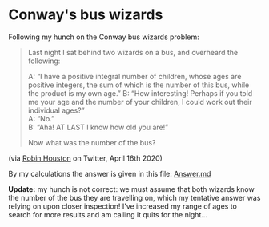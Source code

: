 # Conway's bus wizards

Following my hunch on the Conway bus wizards problem:

> Last night I sat behind two wizards on a bus, and overheard the following:
>
> A: “I have a positive integral number of children, whose ages are positive
> integers, the sum of which is the number of this bus, while the product is
> my own age.” 
> B: “How interesting! Perhaps if you told me your age and the number of your
> children, I could work out their individual ages?”  
> A: “No.”  
> B: “Aha! AT LAST I know how old you are!”  
>  
> Now what was the number of the bus?

(via [Robin Houston](https://twitter.com/robinhouston/status/1250760912908234752)
on Twitter, April 16th 2020)

By my calculations the answer is given in this file: [Answer.md](Answer.md)

**Update:** my hunch is not correct: we must assume that both wizards know
the number of the bus they are travelling on, which my tentative answer
was relying on upon closer inspection! I've increased my range of ages
to search for more results and am calling it quits for the night…

